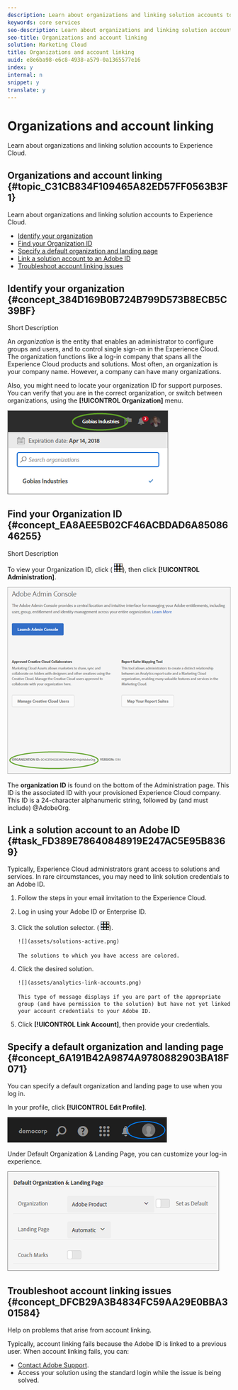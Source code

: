 ```yaml
---
description: Learn about organizations and linking solution accounts to Experience Cloud.
keywords: core services
seo-description: Learn about organizations and linking solution accounts to Experience Cloud.
seo-title: Organizations and account linking
solution: Marketing Cloud
title: Organizations and account linking
uuid: e8e6ba98-e6c8-4938-a579-0a1365577e16
index: y
internal: n
snippet: y
translate: y
---
```


# Organizations and account linking

Learn about organizations and linking solution accounts to Experience Cloud.

## Organizations and account linking {#topic_C31CB834F109465A82ED57FF0563B3F1}

Learn about organizations and linking solution accounts to Experience Cloud.


<!-- accounts-experience-cloud.xml -->

* [Identify your organization](../admin_getting_started/organizations.md#concept_384D169B0B724B799D573B8ECB5C39BF)
* [Find your Organization ID](../admin_getting_started/organizations.md#concept_EA8AEE5B02CF46ACBDAD6A8508646255)
* [Specify a default organization and landing page](../admin_getting_started/organizations.md#concept_6A191B42A9874A9780882903BA18F071)
* [Link a solution account to an Adobe ID](../admin_getting_started/organizations.md#task_FD389E78640848919E247AC5E95B8369)
* [Troubleshoot account linking issues](../admin_getting_started/organizations.md#concept_DFCB29A3B4834FC59AA29E0BBA301584)


## Identify your organization {#concept_384D169B0B724B799D573B8ECB5C39BF}

Short Description

An *organization* is the entity that enables an administrator to configure groups and users, and to control single sign-on in the Experience Cloud. The organization functions like a log-in company that spans all the Experience Cloud products and solutions. Most often, an organization is your company name. However, a company can have many organizations. 

Also, you might need to locate your organization ID for support purposes. You can verify that you are in the correct organization, or switch between organizations, using the **[!UICONTROL Organization]** menu. 

![Step Result](assets/organization-switch.png) 

## Find your Organization ID {#concept_EA8AEE5B02CF46ACBDAD6A8508646255}

Short Description

To view your Organization ID, click ( ![](assets/menu-icon.png)), then click **[!UICONTROL Administration]**. 

![](assets/administration-page.png) 

The **organization ID** is found on the bottom of the Administration page. This ID is the associated ID with your provisioned Experience Cloud company. This ID is a 24-character alphanumeric string, followed by (and must include) @AdobeOrg. 

## Link a solution account to an Adobe ID {#task_FD389E78640848919E247AC5E95B8369}

Typically, Experience Cloud administrators grant access to solutions and services. In rare circumstances, you may need to link solution credentials to an Adobe ID. 

1. Follow the steps in your email invitation to the Experience Cloud.
1. Log in using your Adobe ID or Enterprise ID.
1. Click the solution selector. ( ![](assets/menu-icon.png)).

       ![](assets/solutions-active.png) 
    
       The solutions to which you have access are colored. 
1. Click the desired solution.

       ![](assets/analytics-link-accounts.png) 
    
       This type of message displays if you are part of the appropriate group (and have permission to the solution) but have not yet linked your account credentials to your Adobe ID. 
1. Click **[!UICONTROL Link Account]**, then provide your credentials.

## Specify a default organization and landing page {#concept_6A191B42A9874A9780882903BA18F071}

You can specify a default organization and landing page to use when you log in. 

In your profile, click **[!UICONTROL Edit Profile]**. 

![](assets/edit-profile.png) 

Under Default Organization & Landing Page, you can customize your log-in experience. 

![](assets/default-organization.png) 

## Troubleshoot account linking issues {#concept_DFCB29A3B4834FC59AA29E0BBA301584}

Help on problems that arise from account linking.

Typically, account linking fails because the Adobe ID is linked to a previous user. When account linking fails, you can: 

* [Contact Adobe Support](https://helpx.adobe.com/marketing-cloud/contact-support.html).
* Access your solution using the standard login while the issue is being solved.

